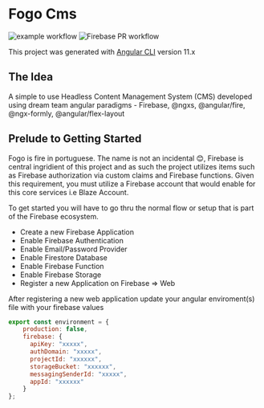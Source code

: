 # Fogo Cms

![example workflow](https://github.com/wilsonsergio2500/fogo-cms/actions/workflows/firebase-hosting-merge.yml/badge.svg)
![Firebase PR workflow](https://github.com/wilsonsergio2500/fogo-cms/actions/workflows/firebase-hosting-pull-request.yml/badge.svg)

This project was generated with [Angular CLI](https://github.com/angular/angular-cli) version 11.x

## The Idea
A simple to use Headless Content Management System (CMS) developed using dream team angular paradigms - Firebase, @ngxs, @angular/fire, @ngx-formly, @angular/flex-layout

## Prelude to Getting Started
Fogo is fire in portuguese. The name is not an incidental :blush:, Firebase is central ingridient of this project and as such the project utilizes items such as Firebase authorization via custom claims and Firebase functions. Given this requirement, you must utilize a Firebase account that would enable for this core services i.e Blaze Account.

To get started you will have to go thru the normal flow or setup that is part of the Firebase ecosystem.

- Create a new Firebase Application
- Enable Firebase Authentication
- Enable Email/Password Provider
- Enable Firestore Database
- Enable Firebase Function
- Enable Firebase Storage
- Register a new Application on Firebase => Web

After registering a new web application update your angular enviroment(s) file with your firebase values

```javascript
export const environment = {
    production: false,
    firebase: {
      apiKey: "xxxxx",
      authDomain: "xxxxx",
      projectId: "xxxxxx",
      storageBucket: "xxxxxx",
      messagingSenderId: "xxxxx",
      appId: "xxxxxx"
    }
};
```
